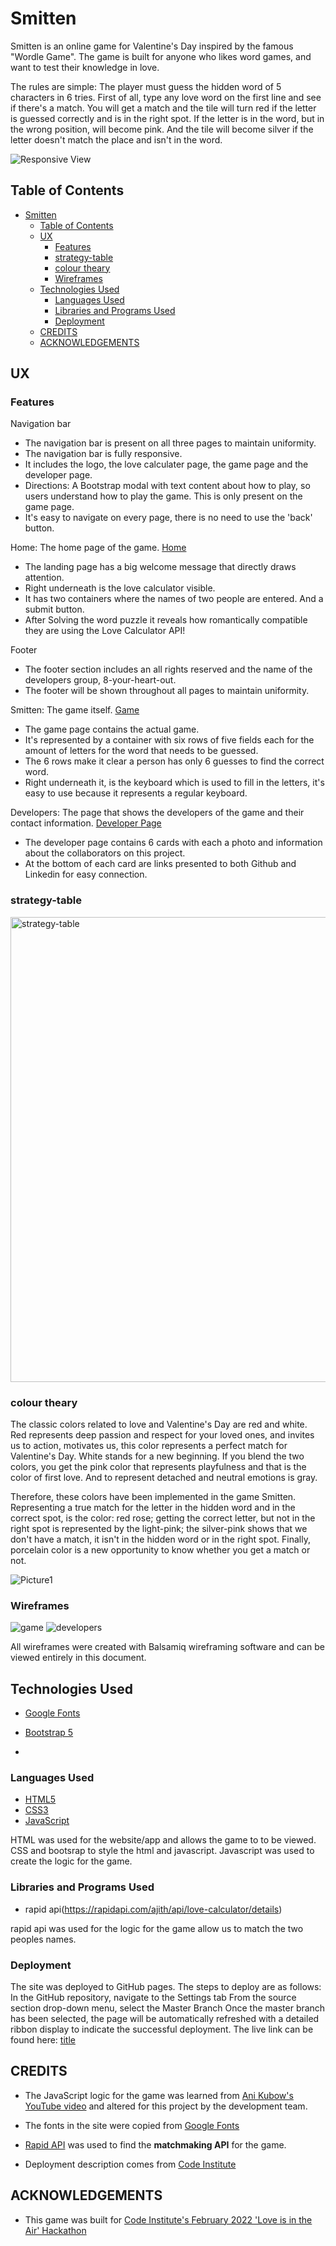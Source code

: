 # Smitten

Smitten is an online game for Valentine's Day inspired by the famous "Wordle Game". The game is built for anyone who likes word games, and want to test their knowledge in love.

The rules are simple: The player must guess the hidden word of 5 characters in 6 tries. First of all, type any love word on the first line and see if there's a match. You will get a match and the tile will turn red if the letter is guessed correctly and is in the right spot. If the letter is in the word, but in the wrong position, will become pink.  And the tile will become silver if the letter doesn't match the place and isn't in the word.

![Responsive View](wireframes/responsive.png)


## Table of Contents

- [Smitten](#smitten)
  - [Table of Contents](#table-of-contents)
  - [UX](#ux)
    - [Features](#features)
    - [strategy-table](#strategy-table)
    - [colour theary](#colour-theary)
    - [Wireframes](#wireframes)
  - [Technologies Used](#technologies-used)
    - [Languages Used](#languages-used)
    - [Libraries and Programs Used](#libraries-and-programs-used)
    - [Deployment](#deployment)
  - [CREDITS](#credits)
  - [ACKNOWLEDGEMENTS](#acknowledgements)

## UX

### Features

Navigation bar
- The navigation bar is present on all three pages to maintain uniformity.
- The navigation bar is fully responsive. 
- It includes the logo, the love calculater page, the game page and the developer page. 
- Directions: A Bootstrap modal with text content about how to play, so users understand how to play the game.
  This is only present on the game page.
- It's easy to navigate on every page, there is no need to use the 'back' button. 

Home: The home page of the game. [Home](https://alissatroiano.github.io/8-your-heart-out/)
- The landing page has a big welcome message that directly draws attention. 
- Right underneath is the love calculator visible. 
- It has two containers where the names of two people are entered. And a submit button. 
- After Solving the word puzzle it reveals how romantically compatible they are using the Love Calculator API! 

Footer
- The footer section includes an all rights reserved and the name of the developers group, 8-your-heart-out. 
- The footer will be shown throughout all pages to maintain uniformity. 

Smitten: The game itself. [Game](https://alissatroiano.github.io/8-your-heart-out/)
- The game page contains the actual game. 
- It's represented by a container with six rows of five fields each for the amount
  of letters for the word that needs to be guessed. 
- The 6 rows make it clear a person has only 6 guesses to find the correct word.
- Right underneath it, is the keyboard which is used to fill in the letters, it's easy to use because it represents a regular keyboard.

Developers: The page that shows the developers of the game and their contact information. [Developer Page](https://alissatroiano.github.io/8-your-heart-out/developer-page.html)
- The developer page contains 6 cards with each a photo and information about the collaborators on this project.
- At the bottom of each card are links presented to both Github and Linkedin for easy connection. 

### strategy-table 
<img width="744" alt="strategy-table" src="https://user-images.githubusercontent.com/95313496/155903746-4559849b-1152-4220-9913-2d6e0dcde8d7.png">

### colour theary 
The classic colors related to love and Valentine's Day are red and white. Red represents deep passion and respect for your loved ones, and invites us to action, motivates us, this color represents a perfect match for Valentine's Day. White stands for a new beginning. If you blend the two colors, you get the pink color that represents playfulness and that is the color of first love. And to represent detached and neutral emotions is gray.
 
Therefore, these colors have been implemented in the game Smitten. Representing a true match for the letter in the hidden word and in the correct spot, is the color: red rose; getting the correct letter, but not in the right spot is represented by the light-pink; the silver-pink shows that we don't have a match, it isn't in the hidden word or in the right spot. Finally, porcelain color is a new opportunity to know whether you get a match or not. 

![Picture1](https://user-images.githubusercontent.com/95313496/155903778-58a8a2d2-0359-4ece-9753-bc0da5dad2ba.png)


### Wireframes
![game](wireframes/smitten.png)
![developers](wireframes/developers.png)

All wireframes were created with Balsamiq wireframing software and can be viewed entirely in this document.

## Technologies Used

- [Google Fonts](https://fonts.google.com/)
- [Bootstrap 5](https://getbootstrap.com/docs/5.1/)

- 
### Languages Used

- [HTML5](https://developer.mozilla.org/en-US/docs/Glossary/HTML5)
- [CSS3](https://developer.mozilla.org/en-US/docs/Web/CSS)
- [JavaScript](https://developer.mozilla.org/en-US/docs/Web/JavaScript)

HTML was used for the website/app and allows the game to to be viewed.
CSS and bootsrap to style the html and javascript.
Javascript was used to create the logic for the game.

### Libraries and Programs Used
- rapid api(https://rapidapi.com/ajith/api/love-calculator/details)

rapid api was used for the logic for the game allow us to match the two peoples names.


### Deployment
The site was deployed to GitHub pages. The steps to deploy are as follows:
In the GitHub repository, navigate to the Settings tab
From the source section drop-down menu, select the Master Branch
Once the master branch has been selected, the page will be automatically refreshed with a detailed ribbon display to indicate the successful deployment.
The live link can be found here: [title](https://www.example.com)

## CREDITS

- The JavaScript logic for the game was learned from [Ani Kubow's YouTube video](https://www.youtube.com/watch?v=mpby4HiElek) and altered for this project by the development team.

- The fonts in the site were copied from [Google Fonts](https://fonts.google.com/)
  
- [Rapid API](https://rapidapi.com/) was used to find the **matchmaking API** for the game.

- Deployment description comes from [Code Institute](https://github.com/Code-Institute-Solutions/readme-template)

## ACKNOWLEDGEMENTS

- This game was built for [Code Institute's February 2022 'Love is in the Air' Hackathon](https://hackathon.codeinstitute.net/hackathon/public/17/)
